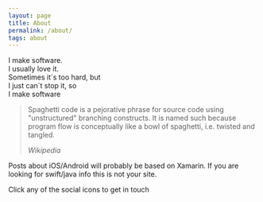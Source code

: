 ```yaml
---
layout: page
title: About
permalink: /about/
tags: about
---
```

I make software.  
I usually love it.  
Sometimes it´s too hard, but  
I just can´t stop it, so  
I make software

<blockquote>
  <p>
    Spaghetti code is a pejorative phrase for source code using "unstructured" branching constructs. It is named such because program flow is conceptually like a bowl of spaghetti, i.e. twisted and tangled.
  </p>
  <footer><cite title="Wikipedia">Wikipedia</cite></footer>
</blockquote>

Posts about iOS/Android will probably be based on Xamarin. If you are looking for swift/java info this is not your site.

Click any of the social icons to get in touch
